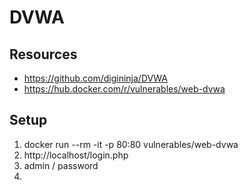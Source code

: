 # DVWA

## Resources

- https://github.com/digininja/DVWA
- https://hub.docker.com/r/vulnerables/web-dvwa

## Setup

1. docker run --rm -it -p 80:80 vulnerables/web-dvwa
2. http://localhost/login.php
3. admin / password
4.
